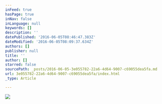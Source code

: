 ```yaml
---
inFeed: true
hasPage: true
inNav: false
inLanguage: null
keywords: []
description: ''
datePublished: '2016-06-05T08:46:47.383Z'
dateModified: '2016-06-05T08:09:37.634Z'
authors: []
publisher: null
title: ''
author: []
starred: false
sourcePath: _posts/2016-06-05-3e055782-22a6-4d64-9007-c69055dea5fa.md
url: 3e055782-22a6-4d64-9007-c69055dea5fa/index.html
_type: Article

---
```

![](https://the-grid-user-content.s3-us-west-2.amazonaws.com/79ddc21e-4e24-470f-be11-44e56ec3f4c8.jpg)